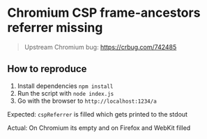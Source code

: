 # Chromium CSP frame-ancestors referrer missing

> Upstream Chromium bug: https://crbug.com/742485

## How to reproduce

1. Install dependencies `npm install`
2. Run the script with `node index.js`
3. Go with the browser to `http://localhost:1234/a`

Expected: `cspReferrer` is filled which gets printed to the stdout

Actual: On Chromium its empty and on Firefox and WebKit filled
